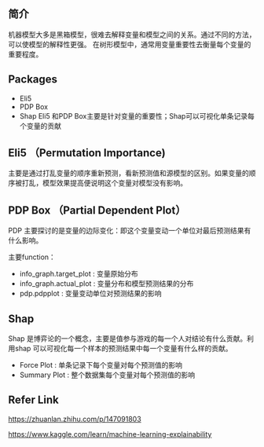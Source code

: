 ## 简介

机器模型大多是黑箱模型，很难去解释变量和模型之间的关系。通过不同的方法，可以使模型的解释性更强。 在树形模型中，通常用变量重要性去衡量每个变量的重要程度。

## Packages
- Eli5
- PDP Box
- Shap
Eli5 和PDP Box主要是针对变量的重要性；Shap可以可视化单条记录每个变量的贡献

## Eli5 （Permutation Importance)
主要是通过打乱变量的顺序重新预测，看新预测值和源模型的区别。如果变量的顺序被打乱，模型效果提高便说明这个变量对模型没有影响。

## PDP Box （Partial Dependent Plot）

PDP 主要探讨的是变量的边际变化：即这个变量变动一个单位对最后预测结果有什么影响。

主要function：
- info_graph.target_plot : 变量原始分布
- info_graph.actual_plot : 变量分布和模型预测结果的分布
- pdp.pdpplot : 变量变动单位对预测结果的影响

## Shap

Shap 是博弈论的一个概念，主要是值参与游戏的每一个人对结论有什么贡献。利用shap 可以可视化每一个样本的预测结果中每一个变量有什么样的贡献。
- Force Plot : 单条记录下每个变量对每个预测值的影响
- Summary Plot : 整个数据集每个变量对每个预测值的影响

## Refer Link
https://zhuanlan.zhihu.com/p/147091803

https://www.kaggle.com/learn/machine-learning-explainability
